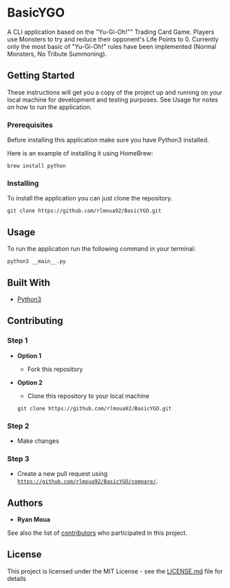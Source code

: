 # BasicYGO

A CLI application based on the "Yu-Gi-Oh!"" Trading Card Game. Players use Monsters to try and reduce their opponent's Life Points to 0. Currently only the most basic of "Yu-Gi-Oh!" rules have been implemented (Normal Monsters, No Tribute Summoning).

## Getting Started

These instructions will get you a copy of the project up and running on your local machine for development and testing purposes. See Usage for notes on how to run the application.

### Prerequisites

Before installing this application make sure you have Python3 installed.

Here is an example of installing it using HomeBrew:

```
brew install python
```

### Installing

To install the application you can just clone the repository.

```
git clone https://github.com/rlmoua92/BasicYGO.git
```

## Usage

To run the application run the following command in your terminal:

```
python3 __main__.py
```

## Built With

* [Python3](https://docs.python.org/3.6/tutorial/)

## Contributing

### Step 1

- **Option 1**
    - Fork this repository

- **Option 2**
    - Clone this repository to your local machine
    ```
    git clone https://github.com/rlmoua92/BasicYGO.git
    ```

### Step 2

- Make changes

### Step 3

- Create a new pull request using <a href="https://github.com/rlmoua92/BasicYGO/compare/" target="_blank">`https://github.com/rlmoua92/BasicYGO/compare/`</a>.

## Authors

* **Ryan Moua**

See also the list of [contributors](https://github.com/rlmoua92/BasicYGO/contributors) who participated in this project.

## License

This project is licensed under the MIT License - see the [LICENSE.md](LICENSE.md) file for details